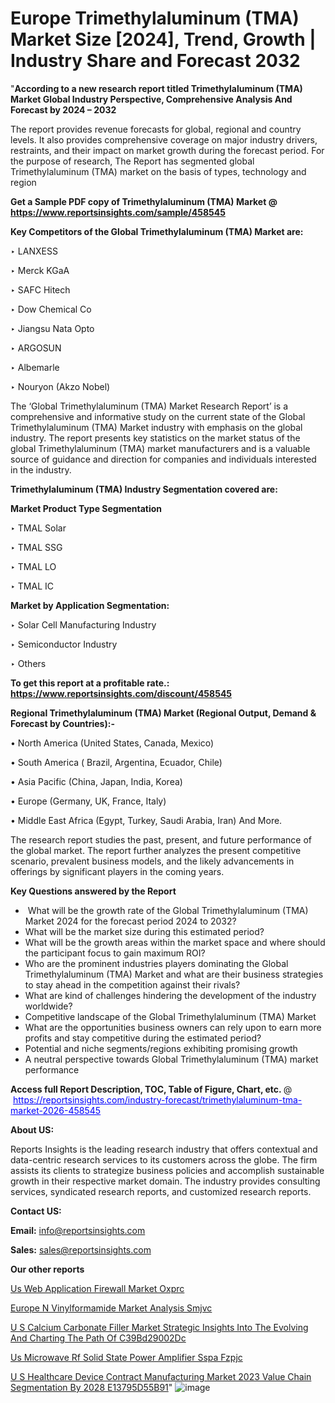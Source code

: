# Europe Trimethylaluminum (TMA) Market Size [2024], Trend, Growth | Industry Share and Forecast 2032

"<strong>According to a new research report titled Trimethylaluminum (TMA) Market Global Industry Perspective, Comprehensive Analysis And Forecast by 2024 – 2032</strong>

The report provides revenue forecasts for global, regional and country levels. It also provides comprehensive coverage on major industry drivers, restraints, and their impact on market growth during the forecast period. For the purpose of research, The Report has segmented global Trimethylaluminum (TMA) market on the basis of types, technology and region

<strong>Get a Sample PDF copy of Trimethylaluminum (TMA) Market </strong><strong>@<a href=https://www.reportsinsights.com/sample/458545 style=color:#0000ff;> https://www.reportsinsights.com/sample/458545</a></strong></font>

<strong>Key Competitors of the Global Trimethylaluminum (TMA) Market are:</strong>

‣ LANXESS

‣ Merck KGaA

‣ SAFC Hitech

‣ Dow Chemical Co

‣ Jiangsu Nata Opto

‣ ARGOSUN

‣ Albemarle

‣ Nouryon (Akzo Nobel)

The ‘Global Trimethylaluminum (TMA) Market Research Report’ is a comprehensive and informative study on the current state of the Global Trimethylaluminum (TMA) Market industry with emphasis on the global industry. The report presents key statistics on the market status of the global Trimethylaluminum (TMA) market manufacturers and is a valuable source of guidance and direction for companies and individuals interested in the industry.

<strong>Trimethylaluminum (TMA) Industry Segmentation covered are:</strong>

<strong>Market Product Type Segmentation</strong>

‣ TMAL Solar

‣ TMAL SSG

‣ TMAL LO

‣ TMAL IC

<strong>Market by Application Segmentation:</strong>

‣ Solar Cell Manufacturing Industry

‣ Semiconductor Industry

‣ Others

<strong>To get this report at a profitable rate.: <a href=https://www.reportsinsights.com/discount/458545 style=color:#0000ff;>https://www.reportsinsights.com/discount/458545</a></strong></font>

<strong>Regional Trimethylaluminum (TMA) Market (Regional Output, Demand &amp; Forecast by Countries):-</strong>

• North America (United States, Canada, Mexico)

• South America ( Brazil, Argentina, Ecuador, Chile)

• Asia Pacific (China, Japan, India, Korea)

• Europe (Germany, UK, France, Italy)

• Middle East Africa (Egypt, Turkey, Saudi Arabia, Iran) And More.

The research report studies the past, present, and future performance of the global market. The report further analyzes the present competitive scenario, prevalent business models, and the likely advancements in offerings by significant players in the coming years.

<strong>Key Questions answered by the Report</strong>
<ul>
  <li> What will be the growth rate of the Global Trimethylaluminum (TMA) Market 2024 for the forecast period 2024 to 2032?</li>
  <li>What will be the market size during this estimated period?</li>
  <li>What will be the growth areas within the market space and where should the participant focus to gain maximum ROI?</li>
  <li>Who are the prominent industries players dominating the Global Trimethylaluminum (TMA) Market and what are their business strategies to stay ahead in the competition against their rivals?</li>
  <li>What are kind of challenges hindering the development of the industry worldwide?</li>
  <li>Competitive landscape of the Global Trimethylaluminum (TMA) Market</li>
  <li>What are the opportunities business owners can rely upon to earn more profits and stay competitive during the estimated period?</li>
  <li>Potential and niche segments/regions exhibiting promising growth</li>
  <li>A neutral perspective towards Global Trimethylaluminum (TMA) market performance</li>
</ul>
<strong>Access full Report Description, TOC, Table of Figure, Chart, etc. </strong>@  <a href=https://reportsinsights.com/industry-forecast/trimethylaluminum-tma-market-2026-458545 style=color:#0000ff;>https://reportsinsights.com/industry-forecast/trimethylaluminum-tma-market-2026-458545</a></font>

<strong><strong>About US</strong>:</strong>

Reports Insights is the leading research industry that offers contextual and data-centric research services to its customers across the globe. The firm assists its clients to strategize business policies and accomplish sustainable growth in their respective market domain. The industry provides consulting services, syndicated research reports, and customized research reports.

<strong>Contact US:</strong>

<p class=""""><b>Email:</b> <a href=mailto:info@reportsinsights.com>info@reportsinsights.com</a></p>
<p class=""""><b>Sales:</b> <a href=mailto:sales@reportsinsights.com>sales@reportsinsights.com</a></p>

<strong>Our other reports</strong>

<a href=https://www.linkedin.com/pulse/us-web-application-firewall-market-oxprc/>Us Web Application Firewall Market Oxprc</a>

<a href=https://www.linkedin.com/pulse/europe-n-vinylformamide-market-analysis-smjvc/>Europe N Vinylformamide Market Analysis Smjvc</a>

<a href=https://medium.com/@amanmandal1286/u-s-calcium-carbonate-filler-market-strategic-insights-into-the-evolving-and-charting-the-path-of-c39bd29002dc>U S Calcium Carbonate Filler Market Strategic Insights Into The Evolving And Charting The Path Of C39Bd29002Dc</a>

<a href=https://www.linkedin.com/pulse/us-microwave-rf-solid-state-power-amplifier-sspa-fzpjc/>Us Microwave Rf Solid State Power Amplifier Sspa Fzpjc</a>

<a href=https://medium.com/@g65914336/u-s-healthcare-device-contract-manufacturing-market-2023-value-chain-segmentation-by-2028-e13795d55b91>U S Healthcare Device Contract Manufacturing Market 2023 Value Chain Segmentation By 2028 E13795D55B91</a>"
![image](https://github.com/Jaayaachit/RIResearch/assets/158452289/8bfb9014-f92c-47f3-8235-d6108a56a1ce)
